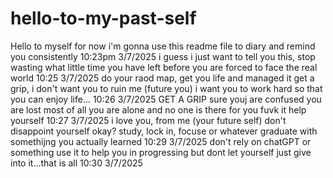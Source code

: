 # hello-to-my-past-self 
Hello to myself for now i'm gonna use this readme file to diary and remind you consistently 10:23pm 3/7/2025
i guess i just want to tell you this, stop wasting what little time you have left before you are forced to face the real world 10:25 3/7/2025
do your raod map, get you life and managed it get a grip, i don't want you to ruin me (future you) i want you to work hard so that you can enjoy life... 10:26 3/7/2025
GET A GRIP sure youj are confused you are lost most of all you are alone and no one is there for you fuvk it help yourself 10:27 3/7/2025
i love you, from  me (your future self) don't disappoint yourself okay? study, lock in, focuse or whatever graduate with somethijng you actually learned 10:29 3/7/2025
don't rely  on chatGPT or something use it to help you in progressing but dont let yourself just give into it...that is all 10:30 3/7/2025
